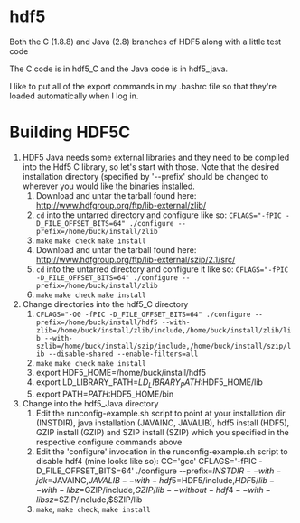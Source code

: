 hdf5
====

Both the C (1.8.8) and Java (2.8) branches of HDF5 along with a little test code

The C code is in hdf5_C and the Java code is in hdf5_java.

I like to put all of the export commands in my .bashrc file so that they're loaded automatically when I log in.

Building HDF5C
====

1. HDF5 Java needs some external libraries and they need to be compiled into the Hdf5 C library, so let's start with those. Note that the desired installation directory (specified by '--prefix' should be changed to wherever you would like the binaries installed.
    1. Download and untar the tarball found here: http://www.hdfgroup.org/ftp/lib-external/zlib/
    2. `cd` into the untarred directory and configure like so: `CFLAGS="-fPIC -D_FILE_OFFSET_BITS=64" ./configure --prefix=/home/buck/install/zlib`
    3. `make` `make check` `make install`
    4. Download and untar the tarball found here: http://www.hdfgroup.org/ftp/lib-external/szip/2.1/src/
    5. `cd` into the untarred directory and configure it like so: `CFLAGS="-fPIC -D_FILE_OFFSET_BITS=64" ./configure --prefix=/home/buck/install/zlib`
    6. `make` `make check` `make install`
2. Change directories into the hdf5_C directory     
    1. `CFLAGS="-O0 -fPIC -D_FILE_OFFSET_BITS=64" ./configure --prefix=/home/buck/install/hdf5 --with-zlib=/home/buck/install/zlib/include,/home/buck/install/zlib/lib --with-szlib=/home/buck/install/szip/include,/home/buck/install/szip/lib --disable-shared --enable-filters=all`    
    2. `make` `make check` `make install`
    3. export HDF5_HOME=/home/buck/install/hdf5
    4. export LD_LIBRARY_PATH=$LD_LIBRARY_PATH:$HDF5_HOME/lib
    5. export PATH=$PATH:$HDF5_HOME/bin
3. Change into the hdf5_Java directory
    1. Edit the runconfig-example.sh script to point at your installation dir (INSTDIR), java installation (JAVAINC, JAVALIB), hdf5 install (HDF5), GZIP install (GZIP) and SZIP install (SZIP) which you specified in the respective configure commands above
    2. Edit the 'configure' invocation in the runconfig-example.sh script to disable hdf4 (mine looks like so): CC='gcc' CFLAGS='-fPIC  -D_FILE_OFFSET_BITS=64' ./configure --prefix=$INSTDIR --with-jdk=$JAVAINC,$JAVALIB --with-hdf5=$HDF5/include,$HDF5/lib --with-libz=$GZIP/include,$GZIP/lib --without-hdf4 --with-libsz=$SZIP/include,$SZIP/lib 
    3.  `make`, `make check`, `make install`
